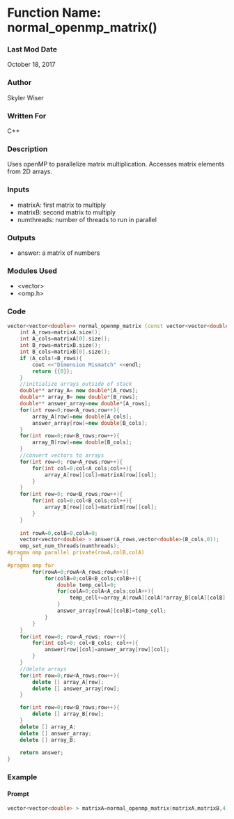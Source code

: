 # Function Name: normal_openmp_matrix()

### Last Mod Date
October 18, 2017
### Author
Skyler Wiser
### Written For
C++
### Description
Uses openMP to parallelize matrix multiplication. Accesses matrix elements from 2D arrays.
### Inputs

* matrixA: first matrix to multiply
* matrixB: second matrix to multiply
* numthreads: number of threads to run in parallel

### Outputs

* answer: a matrix of numbers

### Modules Used

* \<vector\>
* \<omp.h\>

### Code

```c++
vector<vector<double>> normal_openmp_matrix (const vector<vector<double>> &matrixA,const vector<vector<double> > &matrixB, int numthreads){
    int A_rows=matrixA.size();
    int A_cols=matrixA[0].size();
    int B_rows=matrixB.size();
    int B_cols=matrixB[0].size();
    if (A_cols!=B_rows){
        cout <<"Dimension Mismatch" <<endl;
        return {{0}};
    }
    //initialize arrays outside of stack
    double** array_A= new double*[A_rows];
    double** array_B= new double*[B_rows];
    double** answer_array=new double*[A_rows];
    for(int row=0;row<A_rows;row++){
        array_A[row]=new double[A_cols];
        answer_array[row]=new double[B_cols];
    }
    for(int row=0;row<B_rows;row++){
        array_B[row]=new double[B_cols];
    }
    //convert vectors to arrays
    for(int row=0; row<A_rows;row++){
        for(int col=0;col<A_cols;col++){
            array_A[row][col]=matrixA[row][col];
        }
    }
    for(int row=0; row<B_rows;row++){
        for(int col=0;col<B_cols;col++){
            array_B[row][col]=matrixB[row][col];
        }
    }
    
    int rowA=0,colB=0,colA=0;
    vector<vector<double> > answer(A_rows,vector<double>(B_cols,0));
    omp_set_num_threads(numthreads);
#pragma omp parallel private(rowA,colB,colA)
    {
#pragma omp for
        for(rowA=0;rowA<A_rows;rowA++){
            for(colB=0;colB<B_cols;colB++){
                double temp_cell=0;
                for(colA=0;colA<A_cols;colA++){
                    temp_cell+=array_A[rowA][colA]*array_B[colA][colB];
                }
                answer_array[rowA][colB]=temp_cell;
            }
        }
    }
    for(int row=0; row<A_rows; row++){
        for(int col=0; col<B_cols; col++){
            answer[row][col]=answer_array[row][col];
        }
    }
    //delete arrays
    for(int row=0;row<A_rows;row++){
        delete [] array_A[row];
        delete [] answer_array[row];
    }

    for(int row=0;row<B_rows;row++){
        delete [] array_B[row];
    }
    delete [] array_A;
    delete [] answer_array;
    delete [] array_B;
    
    return answer;
}
```

### Example
#### Prompt

```c++
vector<vector<double> > matrixA=normal_openmp_matrix(matrixA,matrixB,4);

```
